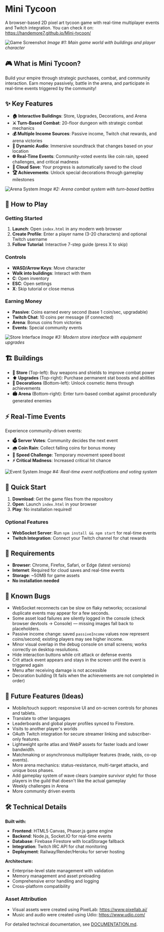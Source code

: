 # Mini Tycoon

A browser-based 2D pixel art tycoon game with real-time multiplayer events and Twitch integration.
You can check it on: https://handemore7.github.io/Mini-tycoon/

![Game Screenshot](assets/screenshots/image1.png)
*Image #1: Main game world with buildings and player character*

## 🎮 What is Mini Tycoon?

Build your empire through strategic purchases, combat, and community interaction. Earn money passively, battle in the arena, and participate in real-time events triggered by the community!

## ✨ Key Features

- **🏠 Interactive Buildings**: Store, Upgrades, Decorations, and Arena
- **⚔️ Turn-Based Combat**: 20-floor dungeon with strategic combat mechanics
- **💰 Multiple Income Sources**: Passive income, Twitch chat rewards, and arena victories
- **🎵 Dynamic Audio**: Immersive soundtrack that changes based on your location
- **🌐 Real-Time Events**: Community-voted events like coin rain, speed challenges, and critical madness
- **💾 Cloud Save**: Your progress is automatically saved to the cloud
- **🏆 Achievements**: Unlock special decorations through gameplay milestones

![Arena System](assets/screenshots/image2.png)
*Image #2: Arena combat system with turn-based battles*

## 🎯 How to Play

### Getting Started
1. **Launch**: Open `index.html` in any modern web browser
2. **Create Profile**: Enter a player name (3-20 characters) and optional Twitch username
3. **Follow Tutorial**: Interactive 7-step guide (press X to skip)

### Controls
- **WASD/Arrow Keys**: Move character
- **Walk into buildings**: Interact with them
- **C**: Open inventory
- **ESC**: Open settings
- **X**: Skip tutorial or close menus

### Earning Money
- **Passive**: Coins earned every second (base 1 coin/sec, upgradable)
- **Twitch Chat**: 10 coins per message (if connected)
- **Arena**: Bonus coins from victories
- **Events**: Special community events

![Store Interface](assets/screenshots/image3.png)
*Image #3: Modern store interface with equipment upgrades*

## 🏗️ Buildings

- **🛒 Store** (Top-left): Buy weapons and shields to improve combat power
- **⬆️ Upgrades** (Top-right): Purchase permanent stat boosts and abilities
- **🏺 Decorations** (Bottom-left): Unlock cosmetic items through achievements
- **🏟️ Arena** (Bottom-right): Enter turn-based combat against procedurally generated enemies

## ⚡ Real-Time Events

Experience community-driven events:
- **🗳️ Server Votes**: Community decides the next event
- **🌧️ Coin Rain**: Collect falling coins for bonus money
- **🏃 Speed Challenge**: Temporary movement speed boost
- **⚡ Critical Madness**: Increased critical hit chance

![Event System](assets/screenshots/image4.png)
*Image #4: Real-time event notifications and voting system*

## 🚀 Quick Start

1. **Download**: Get the game files from the repository
2. **Open**: Launch `index.html` in your browser
3. **Play**: No installation required!

### Optional Features
- **WebSocket Server**: Run `npm install && npm start` for real-time events
- **Twitch Integration**: Connect your Twitch channel for chat rewards

## 📱 Requirements

- **Browser**: Chrome, Firefox, Safari, or Edge (latest versions)
- **Internet**: Required for cloud saves and real-time events
- **Storage**: ~50MB for game assets
- **No installation needed**

## 🐛 Known Bugs
- WebSocket reconnects can be slow on flaky networks; occasional duplicate events may appear for a few seconds.
- Some asset load failures are silently logged in the console (check browser devtools → Console) — missing images fall back to placeholders.
- Passive income change: saved `passiveIncome` values now represent coins/second; existing players may see higher income.
- Minor visual overlap in the debug console on small screens; works correctly on desktop resolutions.
- Hide interaction buttons while crit attack or defense events
- Crit attack event appears and stays in the screen until the event is triggered again
- Menu after receiving damage is not accessible
- Decoration building (It fails when the achievements are not completed in order)

## 🚧 Future Features (Ideas)
- Mobile/touch support: responsive UI and on-screen controls for phones and tablets.
- Translate to other languages
- Leaderboards and global player profiles synced to Firestore.
- Visits to another player's worlds
- OAuth Twitch integration for secure streamer linking and subscriber-only features.
- Lightweight sprite atlas and WebP assets for faster loads and lower bandwidth.
- Matchmaking or asynchronous multiplayer features (trade, raids, co-op events).
- More arena mechanics: status-resistance, multi-target attacks, and unique boss phases.
- Add gameplay system of wave clears (vampire survivor style) for those players in the guild that doesn't like the actual gameplay
- Weekly challenges in Arena
- More community driven events

## 🛠️ Technical Details

**Built with:**
- **Frontend**: HTML5 Canvas, Phaser.js game engine
- **Backend**: Node.js, Socket.IO for real-time events
- **Database**: Firebase Firestore with localStorage fallback
- **Integration**: Twitch IRC API for chat monitoring
- **Deployment**: Railway/Render/Heroku for server hosting

**Architecture:**
- Enterprise-level state management with validation
- Memory management and asset preloading
- Comprehensive error handling and logging
- Cross-platform compatibility

### Asset Attribution
- Visual assets were created using PixelLab: https://www.pixellab.ai/
- Music and audio were created using Udio: https://www.udio.com/

For detailed technical documentation, see [DOCUMENTATION.md](DOCUMENTATION.md).